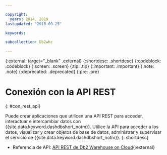 ```yaml
---

copyright:
  years: 2014, 2019
lastupdated: "2018-09-25"

keywords:

subcollection: Db2whc

---
```


<!-- Attribute definitions --> 
{:external: target="_blank" .external}
{:shortdesc: .shortdesc}
{:codeblock: .codeblock}
{:screen: .screen}
{:tip: .tip}
{:important: .important}
{:note: .note}
{:deprecated: .deprecated}
{:pre: .pre}

# Conexión con la API REST
{: #con_rest_api}

Puede crear aplicaciones que utilicen una API REST para acceder, interactuar e intercambiar datos con {{site.data.keyword.dashdbshort_notm}}. Utilice la API para acceder a los datos, visualizar y crear objetos de base de datos, administrar y supervisar el servicio de {{site.data.keyword.dashdbshort_notm}}.
{: shortdesc}

- Referencia de API: [API REST de Db2 Warehouse on Cloud](http://ibm.biz/db2whc_api){:external}
    


